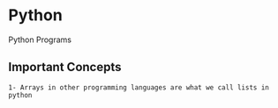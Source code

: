 # Python
Python Programs


## Important Concepts
	1- Arrays in other programming languages are what we call lists in python
	
